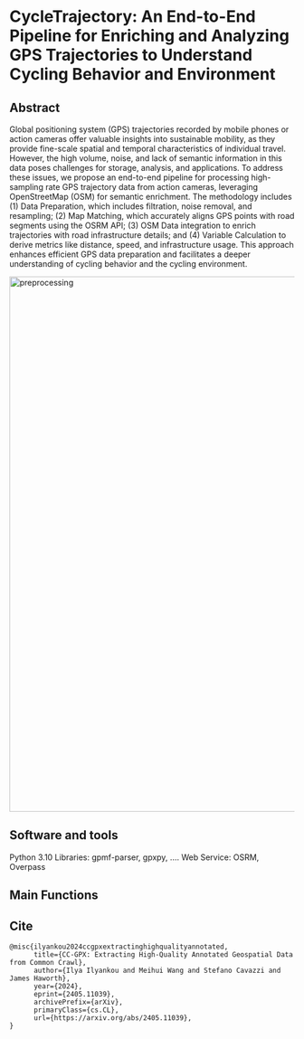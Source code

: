 # CycleTrajectory: An End-to-End Pipeline for Enriching and Analyzing GPS Trajectories to Understand Cycling Behavior and Environment

## Abstract
Global positioning system (GPS) trajectories recorded by mobile phones or action cameras offer valuable insights into sustainable mobility, as they provide fine-scale spatial and temporal characteristics of individual travel. However, the high volume, noise, and lack of semantic information in this data poses challenges for storage, analysis, and applications. To address these issues, we propose an end-to-end pipeline for processing high-sampling rate GPS trajectory data from action cameras, leveraging OpenStreetMap (OSM) for semantic enrichment. The methodology includes (1) Data Preparation, which includes filtration, noise removal, and resampling; (2) Map Matching, which accurately aligns GPS points with road segments using the OSRM API; (3) OSM Data integration to enrich trajectories with road infrastructure details; and (4) Variable Calculation to derive metrics like distance, speed, and infrastructure usage. This approach enhances efficient GPS data preparation and facilitates a deeper understanding of cycling behavior and the cycling environment.

<img width="947" alt="preprocessing" src="https://github.com/user-attachments/assets/67d3834b-1298-4973-8d79-a50d4f7a37f1">


## Software and tools
Python 3.10
Libraries: gpmf-parser, gpxpy, ....
Web Service: OSRM, Overpass

## Main Functions


## Cite
```
@misc{ilyankou2024ccgpxextractinghighqualityannotated,
      title={CC-GPX: Extracting High-Quality Annotated Geospatial Data from Common Crawl}, 
      author={Ilya Ilyankou and Meihui Wang and Stefano Cavazzi and James Haworth},
      year={2024},
      eprint={2405.11039},
      archivePrefix={arXiv},
      primaryClass={cs.CL},
      url={https://arxiv.org/abs/2405.11039}, 
}
```
